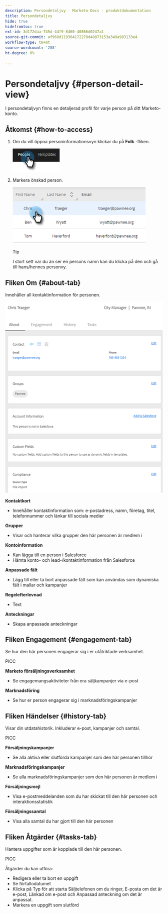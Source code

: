 ```yaml
---
description: Persondetaljvy - Marketo Docs - produktdokumentation
title: Persondetaljvy
hide: true
hidefromtoc: true
exl-id: 3d172daa-745d-44f9-8460-40866d0247a1
source-git-commit: af968d119364172278d48873153a349a983133e4
workflow-type: tm+mt
source-wordcount: '288'
ht-degree: 0%

---
```


# Persondetaljvy {#person-detail-view}

I persondetaljvyn finns en detaljerad profil för varje person på ditt Marketo-konto.

## Åtkomst {#how-to-access}

1. Om du vill öppna personinformationsvyn klickar du på **Folk** -fliken.

   ![](assets/person-detail-view-1.png)

1. Markera önskad person.

   ![](assets/person-detail-view-2.png)

   >[!TIP]
   >
   >I stort sett var du än ser en persons namn kan du klicka på den och gå till hans/hennes personvy.

## Fliken Om {#about-tab}

Innehåller all kontaktinformation för personen.

![](assets/person-detail-view-3.png)

**Kontaktkort**

* Innehåller kontaktinformation som: e-postadress, namn, företag, titel, telefonnummer och länkar till sociala medier

**Grupper**

* Visar och hanterar vilka grupper den här personen är medlem i

**Kontoinformation**

* Kan lägga till en person i Salesforce
* Hämta konto- och lead-/kontaktinformation från Salesforce

**Anpassade fält**

* Lägg till eller ta bort anpassade fält som kan användas som dynamiska fält i mallar och kampanjer

**Regelefterlevnad**

* Text

**Anteckningar**

* Skapa anpassade anteckningar

## Fliken Engagement {#engagement-tab}

Se hur den här personen engagerar sig i er utåtriktade verksamhet.

PICC

**Marketo försäljningsverksamhet**

* Se engagemangsaktiviteter från era säljkampanjer via e-post

**Marknadsföring**

* Se hur er person engagerar sig i marknadsföringskampanjer

## Fliken Händelser {#history-tab}

Visar din utdatahistorik. Inkluderar e-post, kampanjer och samtal.

PICC

**Försäljningskampanjer**

* Se alla aktiva eller slutförda kampanjer som den här personen tillhör

**Marknadsföringskampanjer**

* Se alla marknadsföringskampanjer som den här personen är medlem i

**Försäljningsmejl**

* Visa e-postmeddelanden som du har skickat till den här personen och interaktionsstatistik

**Försäljningssamtal**

* Visa alla samtal du har gjort till den här personen

## Fliken Åtgärder {#tasks-tab}

Hantera uppgifter som är kopplade till den här personen.

PICC

Åtgärder du kan utföra:

* Redigera eller ta bort en uppgift
* Se förfallodatumet
* Klicka på Typ för att starta Säljtelefonen om du ringer, E-posta om det är e-post, Länkad om e-post och Anpassad anteckning om det är anpassat.
* Markera en uppgift som slutförd
